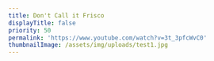 ```yaml
---
title: Don't Call it Frisco
displayTitle: false
priority: 50
permalink: 'https://www.youtube.com/watch?v=3t_3pfcWvC0'
thumbnailImage: /assets/img/uploads/test1.jpg
---
```


